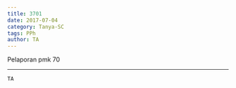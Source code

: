 ```yaml
---
title: 3701
date: 2017-07-04
category: Tanya-SC
tags: PPh
author: TA
---
```


Pelaporan pmk 70

---



`TA`
